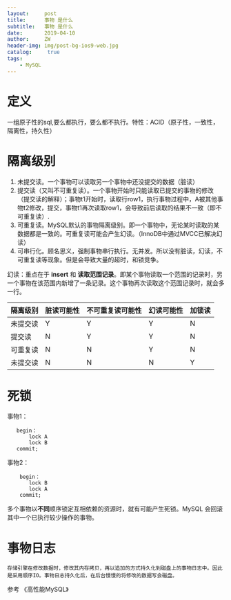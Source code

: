 ```yaml
---
layout:     post
title:      事物 是什么
subtitle:   事物 是什么
date:       2019-04-10
author:     ZW
header-img: img/post-bg-ios9-web.jpg
catalog: 	 true
tags:
    - MySQL
---
```



# 定义
一组原子性的sql,要么都执行，要么都不执行。特性：ACID（原子性，一致性，隔离性，持久性）
    
# 隔离级别
1. 未提交读。一个事物可以读取另一个事物中还没提交的数据（脏读）
2. 提交读（又叫不可重复读）。一个事物开始时只能读取已提交的事物的修改（提交读的解释）；事物t1开始时，读取行row1，执行事物过程中，A被其他事物t2修改，提交，事物t1再次读取row1，会导致前后读取的结果不一致（即不可重复读）.
3. 可重复读。MySQL默认的事物隔离级别。即一个事物中，无论某时读取的某数据都是一致的。可重复读可能会产生幻读。（InnoDB中通过MVCC已解决幻读）   
4. 可串行化。顾名思义，强制事物串行执行。无并发。所以没有脏读，幻读，不可重复读等现象。但是会导致大量的超时，和锁竞争。

幻读：重点在于 **insert** 和 **读取范围记录**。即某个事物读取一个范围的记录时，另一个事物在该范围内新增了一条记录。这个事物再次读取这个范围记录时，就会多一行。

| 隔离级别 | 脏读可能性 | 不可重复读可能性 | 幻读可能性 |  加锁读 |
|----|----|----|----|----|
|未提交读| Y  |Y   |Y  |N  |
|提交读  | N  |Y   |Y  |N   |
|可重复读| N | N   |Y  |N   |
|未提交读| N | N   | N | Y  |

# 死锁
事物1：
```
   begin：
       lock A
       lock B
   commit;
```
事物2：
```
    begin：
       lock B
       lock A
    commit;
```    
多个事物以**不同**顺序锁定互相依赖的资源时，就有可能产生死锁。MySQL 会回滚其中一个已执行较少操作的事物。

# 事物日志
    存储引擎在修改数据时，修改其内存拷贝，再以追加的方式持久化到磁盘上的事物日志中。因此是采用顺序IO。事物日志持久化后，在后台慢慢的将修改的数据写会磁盘。
    
    
参考 《高性能MySQL》
